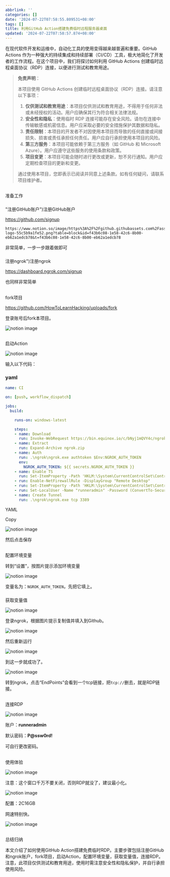 ```yaml
---
abbrlink: ''
categories: []
date: '2024-07-22T07:58:55.809531+08:00'
tags: []
title: 利用GitHub Action搭建免费临时远程服务器桌面
updated: '2024-07-22T07:58:57.874+08:00'
---
```

在现代软件开发和运维中，自动化工具的使用变得越来越普遍和重要。GitHub Actions 作为一种强大的持续集成和持续部署（CI/CD）工具，极大地简化了开发者的工作流程。在这个项目中，我们将探讨如何利用 GitHub Actions 创建临时远程桌面协议（RDP）连接，以便进行测试和教育用途。

> **免责声明**：
>
> 本项目使用 GitHub Actions 创建临时远程桌面协议（RDP）连接。请注意以下事项：
>
> 1. **仅供测试和教育用途**：本项目仅供测试和教育用途，不得用于任何非法或未经授权的活动。用户应确保其行为符合相关法律法规。
> 2. **安全性和隐私**：使用临时 RDP 连接可能存在安全风险。请勿在连接中传输敏感或机密信息。用户应采取必要的安全措施保护其数据和隐私。
> 3. **责任限制**：本项目的开发者不对因使用本项目而导致的任何直接或间接损失、损害或责任承担任何责任。用户应自行承担使用本项目的风险。
> 4. **第三方服务**：本项目可能依赖于第三方服务（如 GitHub 和 Microsoft Azure）。用户应遵守这些服务的使用条款和政策。
> 5. **项目变更**：本项目可能会随时进行更改或更新，恕不另行通知。用户应定期检查项目的更新和变更。
>
> 通过使用本项目，您即表示已阅读并同意上述条款。如有任何疑问，请联系项目维护者。

## 

准备工作

### 

"注册GitHub账户")注册GitHub账户

https://github.com/signup

```
https://www.notion.so/image/https%3A%2F%2Fgithub.githubassets.com%2Fassets%2Fgithub-logo-55c5b9a1fe52.png?table=block&id=f43b6c08-1e58-42c6-8b00-eb62a1edcb78&t=f43b6c08-1e58-42c6-8b00-eb62a1edcb78
```

非常简单，一步一步跟着做即可

### 

注册ngrok")注册ngrok

https://dashboard.ngrok.com/signup

也同样非常简单

## 

fork项目

https://github.com/HowToLearnHacking/uploads/fork

登录账号后fork本项目。

![notion image](https://picningguoxu.080912.xyz/file/eff088a695f6987c93b76.jpg?t=b8d84b2a-a22c-44e0-820c-8b415afe5024)

## 

启动Action

![notion image](https://picningguoxu.080912.xyz/file/237ae6af707d2dded7eac.jpg?t=02d5942d-8a4f-4bf6-8ddb-086a0eb60fbd)

输入以下代码：

### yaml

```yaml
name: CI

on: [push, workflow_dispatch]

jobs:
  build:

    runs-on: windows-latest

    steps:
    - name: Download
      run: Invoke-WebRequest https://bin.equinox.io/c/bNyj1mQVY4c/ngrok-v3-stable-windows-amd64.zip -OutFile ngrok.zip
    - name: Extract
      run: Expand-Archive ngrok.zip
    - name: Auth
      run: .\ngrok\ngrok.exe authtoken $Env:NGROK_AUTH_TOKEN
      env:
        NGROK_AUTH_TOKEN: ${{ secrets.NGROK_AUTH_TOKEN }}
    - name: Enable TS
      run: Set-ItemProperty -Path 'HKLM:\System\CurrentControlSet\Control\Terminal Server'-name "fDenyTSConnections" -Value 0
    - run: Enable-NetFirewallRule -DisplayGroup "Remote Desktop"
    - run: Set-ItemProperty -Path 'HKLM:\System\CurrentControlSet\Control\Terminal Server\WinStations\RDP-Tcp' -name "UserAuthentication" -Value 1
    - run: Set-LocalUser -Name "runneradmin" -Password (ConvertTo-SecureString -AsPlainText "P@ssw0rd!" -Force)
    - name: Create Tunnel
      run: .\ngrok\ngrok.exe tcp 3389
```

YAML

Copy

![notion image](https://picningguoxu.080912.xyz/file/7edf29a28cbd9fb0ea6ff.jpg?t=059dc315-b500-411f-9258-c60ed5a365cf)

然后点击保存

## 

配置环境变量

转到“设置”，按图片提示添加环境变量

![notion image](https://picningguoxu.080912.xyz/file/188af6c73df5ff6f95897.jpg?t=23e6f83a-6851-4fbd-adce-82bdc948a07b)

变量名为：`NGROK_AUTH_TOKEN`，先把它填上。

### 

[](https://www.080912.xyz/article/b71400ff-f0b1-4dbe-bf44-6a249b8c075b#7a07a452b66d4f4b9238acf683b37b93 "获取变量值")获取变量值

![notion image](https://picningguoxu.080912.xyz/file/df610844a4de4fe2055aa.jpg?t=25a49e7a-13bc-4242-b467-ffb0fcb55cb4)

登录ngrok，根据图片提示复制值并填入到Github。

![notion image](https://picningguoxu.080912.xyz/file/ddf3f89cea14aacf38026.jpg?t=5e7184a7-1674-40b8-b656-44022a860a1f)

然后重新运行

![notion image](https://picningguoxu.080912.xyz/file/2dc6869eb638cee2af5e2.jpg?t=d873b751-36d5-4827-9ff0-fff61406d123)

到这一步就成功了。

![notion image](https://picningguoxu.080912.xyz/file/72d920a894587f0340e2b.jpg?t=1c9ae4c8-2264-431e-b833-6244e5ab6190)

转到ngrok，点击“EndPoints”会看到一个tcp链接，把`tcp://`删去，就是RDP链接。

## 

连接RDP

![notion image](https://picningguoxu.080912.xyz/file/00b4c098b6829cc266810.jpg?t=d6d296b1-ef3c-47a9-aad5-ec8ab435f236)

账户：**runneradmin**

默认密码：**P@ssw0rd!**

可自行更改密码。

## 

使用体验

![notion image](https://picningguoxu.080912.xyz/file/98ad5b683d0b3f3857979.jpg?t=dbf1ca00-a2be-41ad-b2d4-f9b541362d23)

注意：这个窗口千万不要关闭，否则RDP就没了，建议最小化。

![notion image](https://picningguoxu.080912.xyz/file/93d9265bb0ec63d26ce47.jpg?t=8ccdc15b-132a-4118-82df-848f15414cb1)

配置：2C16GB

网速特别快。

![notion image](https://picningguoxu.080912.xyz/file/8458651744f69051c2251.jpg?t=af9a10fc-a5a4-4c72-b2e7-83691c43b8a0)

## 

总结归纳

本文介绍了如何使用GitHub Action搭建免费临时RDP。主要步骤包括注册GitHub和ngrok账户，fork项目，启动Action，配置环境变量，获取变量值，连接RDP。注意，此项目仅供测试和教育用途，使用时需注意安全性和隐私保护，并自行承担使用风险。
